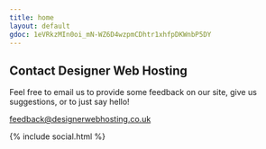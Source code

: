 ```yaml
---
title: home
layout: default
gdoc: 1eVRkzMIn0oi_mN-WZ6D4wzpmCDhtr1xhfpDKWnbP5DY
---
```

##     Contact Designer Web Hosting

Feel free to email us to provide some feedback on our site, give us suggestions, or to just say hello!

[feedback@designerwebhosting.co.uk](mailto:feedback@designerwebhosting.co.uk)

{% include social.html %}
